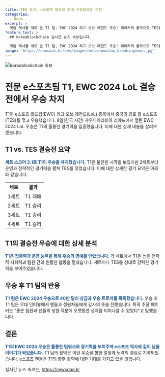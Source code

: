 ```yaml
---
title: TES 승리, e스포츠 월드컵 초대 우승팀으로 선정
categories:
  - News
excerpt: >
  게임 역사를 새로 쓴 T1 팀, EWC 2024 리그 오브 레전드 우승! 페이커의 활약으로 TES를 3:1로 물리쳤다. 결승 집중력, 운영, 기술로 펼친 역전 승리는 팬들과 함께한 오랫동안의 노력의 결실. 5억5천만원 상금과 우승 트로피 획득. 페이커 팀원과 팬들 덕분에 오랫동안 자리를 유지할 수 있었다 - 김주환 기자
feature_text: >
  ## koreablockchain 실시간 뉴스 속보입니다.

  게임 역사를 새로 쓴 T1 팀, EWC 2024 리그 오브 레전드 우승! 페이커의 활약으로 TES를 3:1로 물리쳤다. 결승 집중력, 운영, 기술로 펼친 역전 승리는 팬들과 함께한 오랫동안의 노력의 결실. 5억5천만원 상금과 우승 트로피 획득. 페이커 팀원과 팬들 덕분에 오랫동안 자리를 유지할 수 있었다 - 김주환 기자
image: 'https://newsdao.kr/res/images/meta/newsdao_breakingnews.jpg'
---
```


<p><img src="https://newsdao.kr/res/images/meta/newsdao_breakingnews.jpg" alt="koreablockchain 속보" /></p>

<h1>전문 e스포츠팀 T1, EWC 2024 LoL 결승전에서 우승 차지</h1>

<p data-ke-size="size16">T1이 e스포츠 월드컵(EWC) 리그 오브 레전드(LoL) 종목에서 중국의 강호 톱 e스포츠(TES)를 꺾고 우승했습니다. 8일(한국 시간) 사우디아라비아 리야드에서 열린 EWC 2024 LoL 우승은 T1의 훌륭한 경기력을 입증했습니다. 이에 대한 상세 내용을 살펴보겠습니다.</p>

<h2 data-ke-size="size26">T1 vs. TES 결승전 요약</h2>

<p><b><span style="color: #1a5490;">세트 스코어 3:1로 T1이 우승을 차지했습니다.</span></b> T1은 불안한 시작을 보였지만 2세트부터 운영과 전략적인 경기력을 펼쳐 TES를 꺾었습니다. 이에 대한 상세한 경기 요약은 아래와 같습니다.</p>

<table>
  <tr>
    <td style="text-align: center; height: 17px;"><b>세트</b></td>
    <td style="text-align: center; height: 17px;"><b>결과</b></td>
  </tr>
  <tr>
    <td style="text-align: center; height: 17px;">1세트</td>
    <td style="text-align: center; height: 17px;">T1 패배</td>
  </tr>
  <tr>
    <td style="text-align: center; height: 17px;">2세트</td>
    <td style="text-align: center; height: 17px;">T1 승리</td>
  </tr>
  <tr>
    <td style="text-align: center; height: 17px;">3세트</td>
    <td style="text-align: center; height: 17px;">T1 승리</td>
  </tr>
  <tr>
    <td style="text-align: center; height: 17px;">4세트</td>
    <td style="text-align: center; height: 17px;">T1 승리</td>
  </tr>
</table>

<h2 data-ke-size="size26">T1의 결승전 우승에 대한 상세 분석</h2>

<p><b><span style="color: #1a5490;">T1은 집중력과 운영 능력을 통해 우승의 영예를 안았습니다.</span></b> 각 세트에서 T1은 높은 전략적 지휘력과 팀원 간의 원활한 협동을 펼쳤습니다. 세트마다 TES를 상대로 강력한 경기력을 보여주었습니다.</p>

<h2 data-ke-size="size26">우승 후 T1 팀의 반응</h2>

<p><b><span style="color: #1a5490;">T1 팀은 EWC 2024 우승으로 40만 달러 상금과 우승 트로피를 획득했습니다.</span></b> 우승 후 T1 팀은 무대 인터뷰에서 팬들과 성원자들에게 감사의 뜻을 전했습니다. 특히 주장 페이커는 "좋은 팀원과 팬들의 성원 덕분에 오랫동안 성과를 이어나갈 수 있었다"고 말했습니다.</p>

<h2 data-ke-size="size26">결론</h2>

<p><b><span style="color: #1a5490;">T1의 EWC 2024 우승은 훌륭한 팀워크와 경기력을 보여주며 e스포츠 역사에 길이 남을 이야기가 되었습니다.</span></b> T1 팀의 활약은 이번 우승을 향한 열정과 노력의 결실로 기록되었습니다. e스포츠 팬들은 T1의 향후 활약에 대한 기대를 가지고 있을 것입니다.</p>
실시간 뉴스 속보는, <a href="https://newsdao.kr" rel="dofollow">https://newsdao.kr</a>


